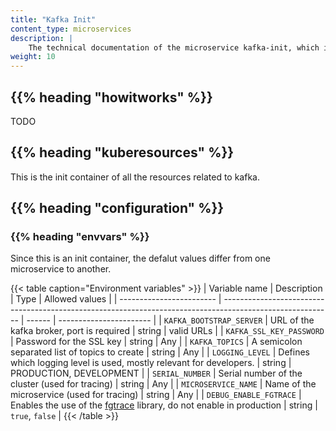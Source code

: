 ```yaml
---
title: "Kafka Init"
content_type: microservices
description: |
    The technical documentation of the microservice kafka-init, which is called before certain message consumers are allowed to access some topics.
weight: 10
---
```


<!-- overview -->

## {{% heading "howitworks" %}}

TODO

<!-- body -->

## {{% heading "kuberesources" %}}

This is the init container of all the resources related to kafka.

## {{% heading "configuration" %}}

### {{% heading "envvars" %}}

Since this is an init container, the defalut values differ from one microservice
to another.

{{< table caption="Environment variables" >}}
| Variable name            | Description                                                                                               | Type   | Allowed values          |
| ------------------------ | --------------------------------------------------------------------------------------------------------- | ------ | ----------------------- |
| `KAFKA_BOOTSTRAP_SERVER` | URL of the kafka broker, port is required                                                                 | string | valid URLs              |
| `KAFKA_SSL_KEY_PASSWORD` | Password for the SSL key                                                                                  | string | Any                     |
| `KAFKA_TOPICS`           | A semicolon separated list of topics to create                                                            | string | Any                     |
| `LOGGING_LEVEL`          | Defines which logging level is used, mostly relevant for developers.                                      | string | PRODUCTION, DEVELOPMENT |
| `SERIAL_NUMBER`          | Serial number of the cluster (used for tracing)                                                           | string | Any                     |
| `MICROSERVICE_NAME`      | Name of the microservice (used for tracing)                                                               | string | Any                     |
| `DEBUG_ENABLE_FGTRACE`   | Enables the use of the [fgtrace](https://github.com/felixge/fgtrace) library, do not enable in production | string | `true`, `false`         |
{{< /table >}}
